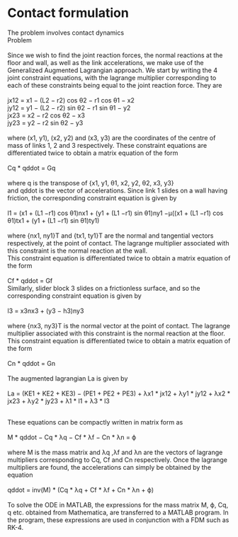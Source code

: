 # Contact formulation
The problem involves contact dynamics<br />
Problem <br />
<br />
Since we wish to find the joint reaction forces, the normal reactions at the floor and wall, as well as the link
accelerations, we make use of the Generalized Augmented Lagrangian approach. We start by writing the 4 joint
constraint equations, with the lagrange multiplier corresponding to each of these constraints being equal to the
joint reaction force. They are <br />
<br />
jx12 = x1 − (L2 − r2) cos θ2 − r1 cos θ1 − x2 <br />
jy12 = y1 − (L2 − r2) sin θ2 − r1 sin θ1 − y2 <br />
jx23 = x2 − r2 cos θ2 − x3 <br />
jy23 = y2 − r2 sin θ2 − y3 <br />
<br />
where (x1, y1), (x2, y2) and (x3, y3) are the coordinates of the centre of mass of links 1, 2 and 3 respectively. These
constraint equations are differentiated twice to obtain a matrix equation of the form <br />
<br />
Cq * qddot = Gq <br />
<br />
where q is the transpose of  {x1, y1, θ1, x2, y2, θ2, x3, y3}<br />
and qddot is the vector of accelerations. Since link 1 slides on a wall having friction, the corresponding constraint
equation is given by <br />
<br />
l1 = (x1 + (L1 −r1) cos θ1)nx1 + (y1 + (L1 −r1) sin θ1)ny1 −μ((x1 + (L1 −r1) cos θ1)tx1 + (y1 + (L1 −r1) sin θ1)ty1) <br />
<br />
where {nx1, ny1}T and {tx1, ty1}T are the normal and tangential vectors respectively, at the point of contact. The
lagrange multiplier associated with this constraint is the normal reaction at the wall. <br />
This constraint equation is differentiated twice to obtain a matrix equation of the form <br />
<br />
Cf * qddot = Gf
<br />
Similarly, slider block 3 slides on a frictionless surface, and so the corresponding constraint equation is given by<br />
<br />
l3 = x3nx3 + (y3 − h3)ny3 <br />
<br />
where {nx3, ny3}T is the normal vector at the point of contact. The lagrange multiplier associated with this
constraint is the normal reaction at the floor. This constraint equation is differentiated twice to obtain a matrix
equation of the form <br />
<br />
Cn * qddot = Gn <br />
<br />
The augmented lagrangian La is given by <br />
<br />
La = (KE1 + KE2 + KE3) − (PE1 + PE2 + PE3) + λx1 * jx12 + λy1 * jy12 + λx2 * jx23 + λy2 * jy23 + λ1 * l1 + λ3 * l3 <br />
<br />

These equations can be compactly written in matrix form as <br />
<br />
M * qddot − Cq * λq − Cf * λf − Cn * λn = ϕ <br />
<br />
where M is the mass matrix and λq ,λf and λn are the vectors of lagrange multipliers corresponding to Cq, Cf
and Cn respectively.
Once the lagrange multipliers are found, the accelerations can simply be obtained by the equation<br />
<br />
qddot = inv(M) * (Cq * λq + Cf * λf + Cn * λn + ϕ) <br />
<br />
To solve the ODE in MATLAB, the expressions for the mass matrix M, ϕ, Cq, q etc. obtained from Mathematica,
are transferred to a MATLAB program. In the program, these expressions are used in conjunction with a FDM
such as RK-4.



